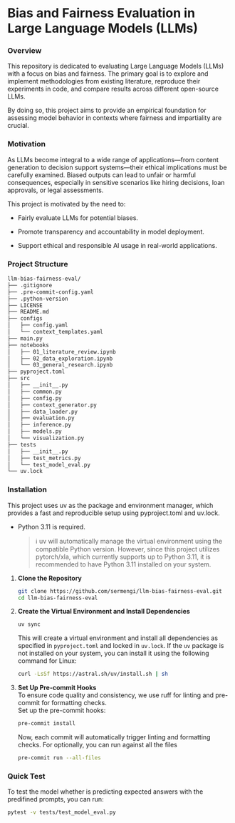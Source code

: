 # Bias and Fairness Evaluation in Large Language Models (LLMs)

### Overview

This repository is dedicated to evaluating Large Language Models (LLMs) with a focus on bias and fairness. The primary goal is to explore and implement methodologies from existing literature, reproduce their experiments in code, and compare results across different open-source LLMs.

By doing so, this project aims to provide an empirical foundation for assessing model behavior in contexts where fairness and impartiality are crucial.

### Motivation
As LLMs become integral to a wide range of applications—from content generation to decision support systems—their ethical implications must be carefully examined. Biased outputs can lead to unfair or harmful consequences, especially in sensitive scenarios like hiring decisions, loan approvals, or legal assessments.

This project is motivated by the need to:

- Fairly evaluate LLMs for potential biases.

- Promote transparency and accountability in model deployment.

- Support ethical and responsible AI usage in real-world applications.

### Project Structure
```bash
llm-bias-fairness-eval/
├── .gitignore
├── .pre-commit-config.yaml
├── .python-version
├── LICENSE
├── README.md
├── configs
│   ├── config.yaml
│   └── context_templates.yaml
├── main.py
├── notebooks
│   ├── 01_literature_review.ipynb
│   ├── 02_data_exploration.ipynb
│   └── 03_general_research.ipynb
├── pyproject.toml
├── src
│   ├── __init__.py
│   ├── common.py
│   ├── config.py
│   ├── context_generator.py
│   ├── data_loader.py
│   ├── evaluation.py
│   ├── inference.py
│   ├── models.py
│   └── visualization.py
├── tests
│   ├── __init__.py
│   ├── test_metrics.py
│   └── test_model_eval.py
└── uv.lock
```

### Installation
This project uses uv as the package and environment manager, which provides a fast and reproducible setup using pyproject.toml and uv.lock.

* Python 3.11 is required.
    > ℹ️ uv will automatically manage the virtual environment using the compatible Python version. However, since this project utilizes pytorch/xla, which currently supports up to Python 3.11, it is recommended to have Python 3.11 installed on your system.

1. **Clone the Repository**
    ```bash
    git clone https://github.com/sermengi/llm-bias-fairness-eval.git
    cd llm-bias-fairness-eval
    ```
2. **Create the Virtual Environment and Install Dependencies**
    ```bash
    uv sync
    ```
    This will create a virtual environment and install all dependencies as specified in <code>pyproject.toml</code> and locked in <code>uv.lock</code>.
    If the <code>uv</code> package is not installed on your system, you can install it using the following command for Linux:
    ```bash
    curl -LsSf https://astral.sh/uv/install.sh | sh
    ```
3. **Set Up Pre-commit Hooks** <br>
    To ensure code quality and consistency, we use ruff for linting and pre-commit for formatting checks. <br>
    Set up the pre-commit hooks:
    ```bash
    pre-commit install
    ```
    Now, each commit will automatically trigger linting and formatting checks. For optionally, you can run against all the files
    ```bash
    pre-commit run --all-files
    ```

### Quick Test

To test the model whether is predicting expected answers with the predifined prompts, you can run:

```bash
pytest -v tests/test_model_eval.py
```
